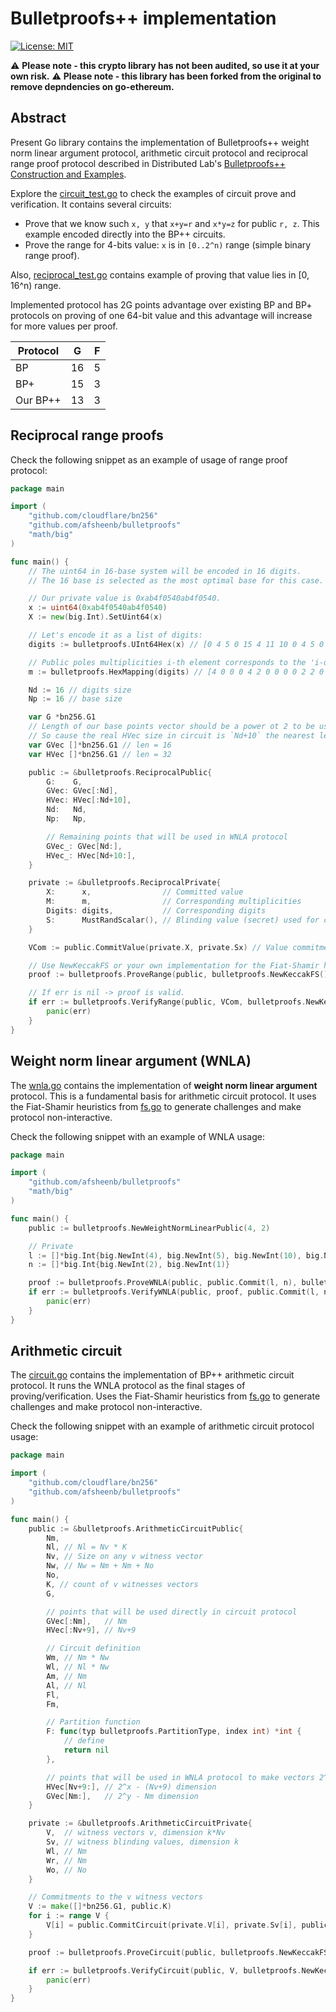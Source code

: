 # Bulletproofs++ implementation

[![License: MIT](https://img.shields.io/badge/License-MIT-yellow.svg)](https://opensource.org/licenses/MIT)

⚠️ __Please note - this crypto library has not been audited, so use it at your own risk.__
⚠️ __Please note - this library has been forked from the original to remove depndencies on go-ethereum.__

## Abstract

Present Go library contains the implementation of Bulletproofs++ weight norm linear argument protocol, arithmetic
circuit
protocol and reciprocal range proof protocol described in Distributed
Lab's [Bulletproofs++ Construction and Examples](https://distributedlab.com/whitepaper/Bulletproofs-Construction-and-Examples.pdf).

Explore the [circuit_test.go](./circuit_test.go) to check the examples of circuit prove and verification.
It contains several circuits:

- Prove that we know such `x, y` that `x+y=r` and `x*y=z` for public `r, z`. This example encoded directly into the BP++
  circuits.
- Prove the range for 4-bits value: `x` is in `[0..2^n)` range (simple binary range proof).

Also, [reciprocal_test.go](./reciprocal_test.go) contains example of proving that value lies in [0, 16^n) range.

Implemented protocol has 2G points advantage over existing BP and BP+ protocols on proving of one 64-bit value and this
advantage will increase for more values per proof.

| Protocol | G  | F |
|----------|----|---|
| BP       | 16 | 5 |
| BP+      | 15 | 3 |
| Our BP++ | 13 | 3 |

## Reciprocal range proofs

Check the following snippet as an example of usage of range proof protocol:

```go
package main

import (
	"github.com/cloudflare/bn256"
	"github.com/afsheenb/bulletproofs"
	"math/big"
)

func main() {
	// The uint64 in 16-base system will be encoded in 16 digits. 
	// The 16 base is selected as the most optimal base for this case.

	// Our private value is 0xab4f0540ab4f0540. 
	x := uint64(0xab4f0540ab4f0540)
	X := new(big.Int).SetUint64(x)

	// Let's encode it as a list of digits:
	digits := bulletproofs.UInt64Hex(x) // [0 4 5 0 15 4 11 10 0 4 5 0 15 4 11 10]

	// Public poles multiplicities i-th element corresponds to the 'i-digit' multiplicity (the count of 'i-digit' in digits list)
	m := bulletproofs.HexMapping(digits) // [4 0 0 0 4 2 0 0 0 0 2 2 0 0 0 2]

	Nd := 16 // digits size
	Np := 16 // base size

	var G *bn256.G1
	// Length of our base points vector should be a power ot 2 to be used in WNLA protocol. 
	// So cause the real HVec size in circuit is `Nd+10` the nearest length is 32   
	var GVec []*bn256.G1 // len = 16
	var HVec []*bn256.G1 // len = 32

	public := &bulletproofs.ReciprocalPublic{
		G:    G,
		GVec: GVec[:Nd],
		HVec: HVec[:Nd+10],
		Nd:   Nd,
		Np:   Np,

		// Remaining points that will be used in WNLA protocol
		GVec_: GVec[Nd:],
		HVec_: HVec[Nd+10:],
	}

	private := &bulletproofs.ReciprocalPrivate{
		X:      x,                // Committed value
		M:      m,                // Corresponding multiplicities
		Digits: digits,           // Corresponding digits
		S:      MustRandScalar(), // Blinding value (secret) used for committing value as: x*G + Sx*H
	}

	VCom := public.CommitValue(private.X, private.Sx) // Value commitment: x*G + Sx*H

	// Use NewKeccakFS or your own implementation for the Fiat-Shamir heuristics.
	proof := bulletproofs.ProveRange(public, bulletproofs.NewKeccakFS(), private)

	// If err is nil -> proof is valid.
	if err := bulletproofs.VerifyRange(public, VCom, bulletproofs.NewKeccakFS(), proof); err != nil {
		panic(err)
	}
}

```

## Weight norm linear argument (WNLA)

The [wnla.go](./wnla.go) contains the implementation of **weight norm linear argument** protocol. This is a fundamental
basis for arithmetic circuit protocol. It uses the Fiat-Shamir heuristics from [fs.go](./fs.go) to generate challenges
and make protocol non-interactive.

Check the following snippet with an example of WNLA usage:

```go
package main

import (
	"github.com/afsheenb/bulletproofs"
	"math/big"
)

func main() {
	public := bulletproofs.NewWeightNormLinearPublic(4, 2)

	// Private
	l := []*big.Int{big.NewInt(4), big.NewInt(5), big.NewInt(10), big.NewInt(1)}
	n := []*big.Int{big.NewInt(2), big.NewInt(1)}

	proof := bulletproofs.ProveWNLA(public, public.Commit(l, n), bulletproofs.NewKeccakFS(), l, n)
	if err := bulletproofs.VerifyWNLA(public, proof, public.Commit(l, n), bulletproofs.NewKeccakFS()); err != nil {
		panic(err)
	}
}

```

## Arithmetic circuit

The [circuit.go](./circuit.go) contains the implementation of BP++ arithmetic circuit protocol.
It runs the WNLA protocol as the final stages of proving/verification. Uses the Fiat-Shamir heuristics
from [fs.go](./fs.go) to generate challenges
and make protocol non-interactive.

Check the following snippet with an example of arithmetic circuit protocol usage:

```go
package main

import (
	"github.com/cloudflare/bn256"
	"github.com/afsheenb/bulletproofs"
)

func main() {
	public := &bulletproofs.ArithmeticCircuitPublic{
		Nm,
		Nl, // Nl = Nv * K
		Nv, // Size on any v witness vector
		Nw, // Nw = Nm + Nm + No
		No,
		K, // count of v witnesses vectors
		G,

		// points that will be used directly in circuit protocol
		GVec[:Nm],   // Nm
		HVec[:Nv+9], // Nv+9

		// Circuit definition 
		Wm, // Nm * Nw
		Wl, // Nl * Nw
		Am, // Nm
		Al, // Nl
		Fl,
		Fm,

		// Partition function
		F: func(typ bulletproofs.PartitionType, index int) *int {
			// define
			return nil
		},

		// points that will be used in WNLA protocol to make vectors 2^n len
		HVec[Nv+9:], // 2^x - (Nv+9) dimension
		GVec[Nm:],   // 2^y - Nm dimension
	}

	private := &bulletproofs.ArithmeticCircuitPrivate{
		V,  // witness vectors v, dimension k*Nv
		Sv, // witness blinding values, dimension k
		Wl, // Nm
		Wr, // Nm
		Wo, // No
	}

	// Commitments to the v witness vectors
	V := make([]*bn256.G1, public.K)
	for i := range V {
		V[i] = public.CommitCircuit(private.V[i], private.Sv[i], public.G, public.HVec)
	}

	proof := bulletproofs.ProveCircuit(public, bulletproofs.NewKeccakFS(), private)

	if err := bulletproofs.VerifyCircuit(public, V, bulletproofs.NewKeccakFS(), proof); err != nil {
		panic(err)
	}
}
```
